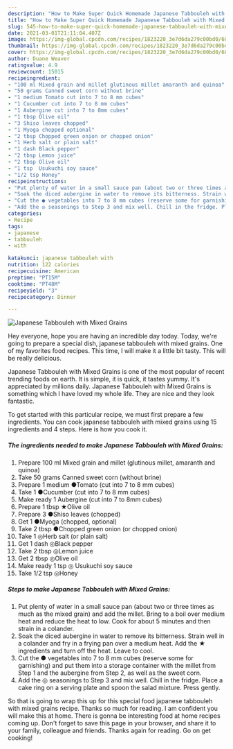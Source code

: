 ```yaml
---
description: "How to Make Super Quick Homemade Japanese Tabbouleh with Mixed Grains"
title: "How to Make Super Quick Homemade Japanese Tabbouleh with Mixed Grains"
slug: 545-how-to-make-super-quick-homemade-japanese-tabbouleh-with-mixed-grains
date: 2021-03-01T21:11:04.407Z
image: https://img-global.cpcdn.com/recipes/1823220_3e7d6da279c00bd0/680x482cq70/japanese-tabbouleh-with-mixed-grains-recipe-main-photo.jpg
thumbnail: https://img-global.cpcdn.com/recipes/1823220_3e7d6da279c00bd0/680x482cq70/japanese-tabbouleh-with-mixed-grains-recipe-main-photo.jpg
cover: https://img-global.cpcdn.com/recipes/1823220_3e7d6da279c00bd0/680x482cq70/japanese-tabbouleh-with-mixed-grains-recipe-main-photo.jpg
author: Duane Weaver
ratingvalue: 4.9
reviewcount: 15015
recipeingredient:
- "100 ml Mixed grain and millet glutinous millet amaranth and quinoa"
- "50 grams Canned sweet corn without brine"
- "1 medium Tomato cut into 7 to 8 mm cubes"
- "1 Cucumber cut into 7 to 8 mm cubes"
- "1 Aubergine cut into 7 to 8mm cubes"
- "1 tbsp Olive oil"
- "3 Shiso leaves chopped"
- "1 Myoga chopped optional"
- "2 tbsp Chopped green onion or chopped onion"
- "1 Herb salt or plain salt"
- "1 dash Black pepper"
- "2 tbsp Lemon juice"
- "2 tbsp Olive oil"
- "1 tsp  Usukuchi soy sauce"
- "1/2 tsp Honey"
recipeinstructions:
- "Put plenty of water in a small sauce pan (about two or three times as much as the mixed grain) and add the millet. Bring to a boil over medium heat and reduce the heat to low. Cook for about 5 minutes and then strain in a colander."
- "Soak the diced aubergine in water to remove its bitterness. Strain well in a colander and fry in a frying pan over a medium heat. Add the ★ ingredients and turn off the heat. Leave to cool."
- "Cut the ● vegetables into 7 to 8 mm cubes (reserve some for garnishing) and put them into a storage container with the millet from Step 1 and the aubergine from Step 2, as well as the sweet corn."
- "Add the ◎ seasonings to Step 3 and mix well. Chill in the fridge. Place a cake ring on a serving plate and spoon the salad mixture. Press gently."
categories:
- Recipe
tags:
- japanese
- tabbouleh
- with

katakunci: japanese tabbouleh with 
nutrition: 122 calories
recipecuisine: American
preptime: "PT15M"
cooktime: "PT48M"
recipeyield: "3"
recipecategory: Dinner

---
```



![Japanese Tabbouleh with Mixed Grains](https://img-global.cpcdn.com/recipes/1823220_3e7d6da279c00bd0/680x482cq70/japanese-tabbouleh-with-mixed-grains-recipe-main-photo.jpg)

Hey everyone, hope you are having an incredible day today. Today, we're going to prepare a special dish, japanese tabbouleh with mixed grains. One of my favorites food recipes. This time, I will make it a little bit tasty. This will be really delicious.



Japanese Tabbouleh with Mixed Grains is one of the most popular of recent trending foods on earth. It is simple, it is quick, it tastes yummy. It's appreciated by millions daily. Japanese Tabbouleh with Mixed Grains is something which I have loved my whole life. They are nice and they look fantastic.


To get started with this particular recipe, we must first prepare a few ingredients. You can cook japanese tabbouleh with mixed grains using 15 ingredients and 4 steps. Here is how you cook it.

<!--inarticleads1-->

##### The ingredients needed to make Japanese Tabbouleh with Mixed Grains:

1. Prepare 100 ml Mixed grain and millet (glutinous millet, amaranth and quinoa)
1. Take 50 grams Canned sweet corn (without brine)
1. Prepare 1 medium ●Tomato (cut into 7 to 8 mm cubes)
1. Take 1 ●Cucumber (cut into 7 to 8 mm cubes)
1. Make ready 1 Aubergine (cut into 7 to 8mm cubes)
1. Prepare 1 tbsp ★Olive oil
1. Prepare 3 ●Shiso leaves (chopped)
1. Get 1 ●Myoga (chopped, optional)
1. Take 2 tbsp ●Chopped green onion (or chopped onion)
1. Take 1 ◎Herb salt (or plain salt)
1. Get 1 dash ◎Black pepper
1. Take 2 tbsp ◎Lemon juice
1. Get 2 tbsp ◎Olive oil
1. Make ready 1 tsp ◎ Usukuchi soy sauce
1. Take 1/2 tsp ◎Honey




<!--inarticleads2-->

##### Steps to make Japanese Tabbouleh with Mixed Grains:

1. Put plenty of water in a small sauce pan (about two or three times as much as the mixed grain) and add the millet. Bring to a boil over medium heat and reduce the heat to low. Cook for about 5 minutes and then strain in a colander.
1. Soak the diced aubergine in water to remove its bitterness. Strain well in a colander and fry in a frying pan over a medium heat. Add the ★ ingredients and turn off the heat. Leave to cool.
1. Cut the ● vegetables into 7 to 8 mm cubes (reserve some for garnishing) and put them into a storage container with the millet from Step 1 and the aubergine from Step 2, as well as the sweet corn.
1. Add the ◎ seasonings to Step 3 and mix well. Chill in the fridge. Place a cake ring on a serving plate and spoon the salad mixture. Press gently.




So that is going to wrap this up for this special food japanese tabbouleh with mixed grains recipe. Thanks so much for reading. I am confident you will make this at home. There is gonna be interesting food at home recipes coming up. Don't forget to save this page in your browser, and share it to your family, colleague and friends. Thanks again for reading. Go on get cooking!
